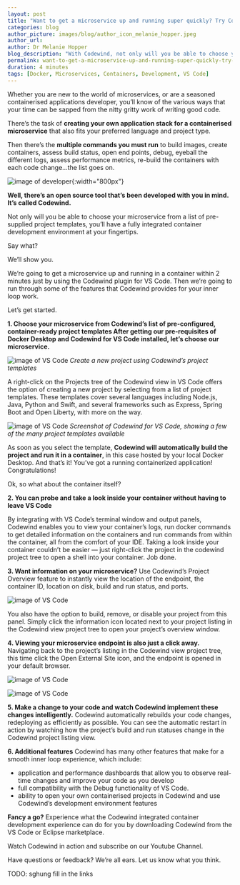 ```yaml
---
layout: post
title: "Want to get a microservice up and running super quickly? Try Codewind."
categories: blog
author_picture: images/blog/author_icon_melanie_hopper.jpeg
author_url: 
author: Dr Melanie Hopper
blog_description: "With Codewind, not only will you be able to choose your microservice from a list of templates, you’ll have a fully integrated container development environment for a smooth inner loop experience."
permalink: want-to-get-a-microservice-up-and-running-super-quickly-try-codewind
duration: 4 minutes
tags: [Docker, Microservices, Containers, Development, VS Code]
---
```


Whether you are new to the world of microservices, or are a seasoned containerised applications developer, you’ll know of the various ways that your time can be sapped from the nitty gritty work of writing good code.

There’s the task of **creating your own application stack for a containerised microservice** that also fits your preferred language and project type.

Then there’s the **multiple commands you must run** to build images, create containers, assess build status, open end points, debug, eyeball the different logs, assess performance metrics, re-build the containers with each code change…the list goes on.

![image of developer](images/blog/microserviceupandrunningquickly_1.jpeg){:width="800px"}

**Well, there’s an open source tool that’s been developed with you in mind. It’s called Codewind.**

Not only will you be able to choose your microservice from a list of pre-supplied project templates, you’ll have a fully integrated container development environment at your fingertips.

Say what?

We’ll show you.

We’re going to get a microservice up and running in a container within 2 minutes just by using the Codewind plugin for VS Code. Then we’re going to run through some of the features that Codewind provides for your inner loop work.

Let’s get started.

**1. Choose your microservice from Codewind’s list of pre-configured, container-ready project templates
After getting our pre-requisites of Docker Desktop and Codewind for VS Code installed, let’s choose our microservice.**

![image of VS Code](images/blog/microserviceupandrunningquickly_2.jpeg)
*Create a new project using Codewind’s project templates*

A right-click on the Projects tree of the Codewind view in VS Code offers the option of creating a new project by selecting from a list of project templates. These templates cover several languages including Node.js, Java, Python and Swift, and several frameworks such as Express, Spring Boot and Open Liberty, with more on the way.

![image of VS Code](images/blog/microserviceupandrunningquickly_3.png)
*Screenshot of Codewind for VS Code, showing a few of the many project templates available*

As soon as you select the template, **Codewind will automatically build the project and run it in a container**, in this case hosted by your local Docker Desktop. And that’s it! You’ve got a running containerized application! Congratulations!

Ok, so what about the container itself?

**2. You can probe and take a look inside your container without having to leave VS Code**

By integrating with VS Code’s terminal window and output panels, Codewind enables you to view your container’s logs, run docker commands to get detailed information on the containers and run commands from within the container, all from the comfort of your IDE.
Taking a look inside your container couldn’t be easier — just right-click the project in the codewind project tree to open a shell into your container. Job done.

**3. Want information on your microservice?**
Use Codewind’s Project Overview feature to instantly view the location of the endpoint, the container ID, location on disk, build and run status, and ports.

![image of VS Code](images/blog/microserviceupandrunningquickly_4.png)

You also have the option to build, remove, or disable your project from this panel. Simply click the information icon located next to your project listing in the Codewind view project tree to open your project’s overview window.

**4. Viewing your microservice endpoint is also just a click away.**
Navigating back to the project’s listing in the Codewind view project tree, this time click the Open External Site icon, and the endpoint is opened in your default browser.

![image of VS Code](images/blog/microserviceupandrunningquickly_5.png)

![image of VS Code](images/blog/microserviceupandrunningquickly_6.jpeg)

**5. Make a change to your code and watch Codewind implement these changes intelligently.**
Codewind automatically rebuilds your code changes, redeploying as efficiently as possible. You can see the automatic restart in action by watching how the project’s build and run statuses change in the Codewind project listing view.

**6. Additional features**
Codewind has many other features that make for a smooth inner loop experience, which include:
- application and performance dashboards that allow you to observe real-time changes and improve your code as you develop
- full compatibility with the Debug functionality of VS Code.
- ability to open your own containerised projects in Codewind and use Codewind’s development environment features

**Fancy a go?**
Experience what the Codewind integrated container development experience can do for you by downloading Codewind from the VS Code or Eclipse marketplace.

Watch Codewind in action and subscribe on our Youtube Channel.

Have questions or feedback? We’re all ears. Let us know what you think.

TODO: sghung fill in the links